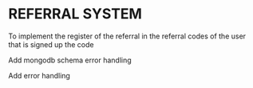 # REFERRAL SYSTEM

To implement the register of the referral in the referral codes of the user that is signed up the code

Add mongodb schema error handling

Add error handling
